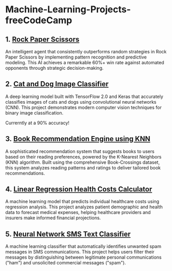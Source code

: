 # Machine-Learning-Projects-freeCodeCamp

1\. [Rock Paper Scissors](https://github.com/MagretAdekunle/Machine-Learning-Projects-freeCodeCamp/tree/main/Rock%20Paper%20Scissors)
------------------------------------------------------------------------------------------------------------------

An intelligent agent that consistently outperforms random strategies in Rock Paper Scissors by implementing pattern recognition and predictive modeling. This AI achieves a remarkable 60%+ win rate against automated opponents through strategic decision-making.



2\. [Cat and Dog Image Classifier](https://github.com/MagretAdekunle/Machine-Learning-Projects-freeCodeCamp/tree/main/Cat%20and%20Dog%20Image%20Classifier)
---------------------------------------------------------------------------------------------------------------------------------------------

A deep learning model built with TensorFlow 2.0 and Keras that accurately classifies images of cats and dogs using convolutional neural networks (CNN). This project demonstrates modern computer vision techniques for binary image classification.

Currerntly at a 90% accuracy!



3\. [Book Recommendation Engine using KNN](https://github.com/MagretAdekunle/Machine-Learning-Projects-freeCodeCamp/tree/main/Book%20Recommendation%20Engine%20using%20KNN)
--------------------------------------------------------------------------------------------------------------------------------------------------------------------

A sophisticated recommendation system that suggests books to users based on their reading preferences, powered by the K-Nearest Neighbors (KNN) algorithm. Built using the comprehensive Book-Crossings dataset, this system analyzes reading patterns and ratings to deliver tailored book recommendations.


4\. [Linear Regression Health Costs Calculator](https://github.com/MagretAdekunle/Machine-Learning-Projects-freeCodeCamp/tree/main/Linear%20Regression%20Health%20Costs%20Calculator)
------------------------------------------------------------------------------------------------------------------------------------------------------------------------------------

A machine learning model that predicts individual healthcare costs using regression analysis. This project analyzes patient demographic and health data to forecast medical expenses, helping healthcare providers and insurers make informed financial projections.



5\. [Neural Network SMS Text Classifier](https://github.com/MagretAdekunle/Machine-Learning-Projects-freeCodeCamp/tree/main/Neural%20Network%20SMS%20Text%20Classifier)
----------------------------------------------------------------------------------------------------------------------------------------------------------------

A machine learning classifier that automatically identifies unwanted spam messages in SMS communications. This project helps users filter their messages by distinguishing between legitimate personal communications ("ham") and unsolicited commercial messages ("spam").
